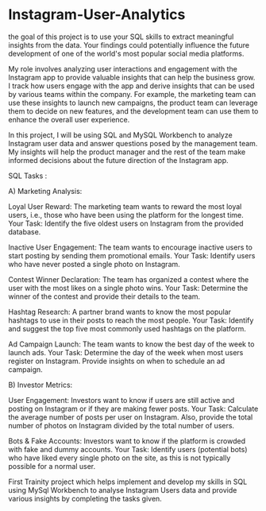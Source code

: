 # Instagram-User-Analytics
 the goal of this project is to use your SQL skills to extract meaningful insights from the data. Your findings could potentially influence the future development of one of the world's most popular social media platforms.

My role involves analyzing user interactions and engagement with the Instagram app to provide valuable insights that can help the business grow. I track how users engage with the app and derive insights that can be used by various teams within the company. For example, the marketing team can use these insights to launch new campaigns, the product team can leverage them to decide on new features, and the development team can use them to enhance the overall user experience.

In this project, I will be using SQL and MySQL Workbench to analyze Instagram user data and answer questions posed by the management team. My insights will help the product manager and the rest of the team make informed decisions about the future direction of the Instagram app.
 
SQL Tasks :

A) Marketing Analysis:


Loyal User Reward: The marketing team wants to reward the most loyal users, i.e., those who have been using the platform for the longest time.
Your Task: Identify the five oldest users on Instagram from the provided database.

Inactive User Engagement: The team wants to encourage inactive users to start posting by sending them promotional emails.
Your Task: Identify users who have never posted a single photo on Instagram.

Contest Winner Declaration: The team has organized a contest where the user with the most likes on a single photo wins.
Your Task: Determine the winner of the contest and provide their details to the team.

Hashtag Research: A partner brand wants to know the most popular hashtags to use in their posts to reach the most people.
Your Task: Identify and suggest the top five most commonly used hashtags on the platform.

Ad Campaign Launch: The team wants to know the best day of the week to launch ads.
Your Task: Determine the day of the week when most users register on Instagram. Provide insights on when to schedule an ad campaign.


B) Investor Metrics:


User Engagement: Investors want to know if users are still active and posting on Instagram or if they are making fewer posts.
Your Task: Calculate the average number of posts per user on Instagram. Also, provide the total number of photos on Instagram divided by the total number of users.

Bots & Fake Accounts: Investors want to know if the platform is crowded with fake and dummy accounts.
Your Task: Identify users (potential bots) who have liked every single photo on the site, as this is not typically possible for a normal user.

First Trainity project which helps implement and develop my skills in SQL using MySql Workbench to analyse Instagram Users data and provide various insights by completing the tasks given.
